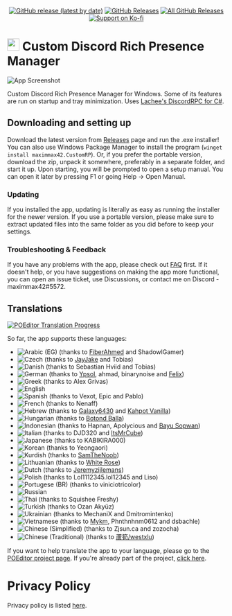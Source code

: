 <p align=center>
<a href="https://github.com/maximmax42/Discord-CustomRP/releases/latest"><img alt="GitHub release (latest by date)" src="https://img.shields.io/github/v/tag/maximmax42/Discord-CustomRP?color=19e2e2&label=latest&logo=github"></a> <a href="https://github.com/maximmax42/Discord-CustomRP/releases/latest"><img alt="GitHub Releases" src="https://img.shields.io/github/downloads/maximmax42/Discord-CustomRP/latest/total?color=19e2e2&label=downloads&logo=github"></a> <a href="https://github.com/maximmax42/Discord-CustomRP/releases"><img alt="All GitHub Releases" src="https://img.shields.io/github/downloads/maximmax42/Discord-CustomRP/total?color=19e2e2&label=total%20downloads&logo=github"></a>
<br>
<a href="https://ko-fi.com/maximmax42"><img alt="Support on Ko-fi" src="https://img.shields.io/badge/support%20on-ko--fi-19e2e2?logo=ko-fi"></a>
</p>

# <img src=https://www.customrp.xyz/assets/logo.png style="height:1em;"/> Custom Discord Rich Presence Manager
![App Screenshot](https://www.customrp.xyz/assets/screenshot.png)

Custom Discord Rich Presence Manager for Windows. Some of its features are run on startup and tray minimization. Uses [Lachee's DiscordRPC for C#](https://github.com/Lachee/discord-rpc-csharp).

## Downloading and setting up
Download the latest version from [Releases](https://github.com/maximmax42/Discord-CustomRP/releases) page and run the .exe installer! You can also use Windows Package Manager to install the program (`winget install maximmax42.CustomRP`). Or, if you prefer the portable version, download the zip, unpack it somewhere, preferably in a separate folder, and start it up. Upon starting, you will be prompted to open a setup manual. You can open it later by pressing F1 or going Help -> Open Manual.
### Updating
If you installed the app, updating is literally as easy as running the installer for the newer version. If you use a portable version, please make sure to extract updated files into the same folder as you did before to keep your settings.
### Troubleshooting & Feedback
If you have any problems with the app, please check out [FAQ](https://github.com/maximmax42/Discord-CustomRP/wiki/FAQ) first. If it doesn't help, or you have suggestions on making the app more functional, you can open an issue ticket, use Discussions, or contact me on Discord - maximmax42#5572.

## Translations

<a href="https://poeditor.com/join/project?hash=2jq0i7ANr1"><img alt="POEditor Translation Progress" src="https://img.shields.io/endpoint?url=https%3A%2F%2Fwww.customrp.xyz%2Fpoeditor%2Fall.json"></a>

So far, the app supports these languages:
* ![Arabic (EG)](https://img.shields.io/endpoint?url=https%3A%2F%2Fwww.customrp.xyz%2Fpoeditor%2Far-eg.json) (thanks to [FiberAhmed](https://github.com/FiberAhmed) and ShadowlGamer)
* ![Czech](https://img.shields.io/endpoint?url=https%3A%2F%2Fwww.customrp.xyz%2Fpoeditor%2Fcs.json) (thanks to [JayJake](https://jayjake.eu/) and Tobias)
* ![Danish](https://img.shields.io/endpoint?url=https%3A%2F%2Fwww.customrp.xyz%2Fpoeditor%2Fda.json) (thanks to Sebastian Hviid and Tobias)
* ![German](https://img.shields.io/endpoint?url=https%3A%2F%2Fwww.customrp.xyz%2Fpoeditor%2Fde.json) (thanks to [Ypsol](https://www.youtube.com/channel/UCxGqMDnXnEyVt4yugLeBpgA), ahmad, binarynoise and [Felix](https://github.com/fbrettnich))
* ![Greek](https://img.shields.io/endpoint?url=https%3A%2F%2Fwww.customrp.xyz%2Fpoeditor%2Fel.json) (thanks to Alex Grivas)
* ![English](https://img.shields.io/endpoint?url=https%3A%2F%2Fwww.customrp.xyz%2Fpoeditor%2Fen.json)
* ![Spanish](https://img.shields.io/endpoint?url=https%3A%2F%2Fwww.customrp.xyz%2Fpoeditor%2Fes.json) (thanks to Vexot, Epic and Pablo)
* ![French](https://img.shields.io/endpoint?url=https%3A%2F%2Fwww.customrp.xyz%2Fpoeditor%2Ffr.json) (thanks to Nenaff)
* ![Hebrew](https://img.shields.io/endpoint?url=https%3A%2F%2Fwww.customrp.xyz%2Fpoeditor%2Fhe.json) (thanks to [Galaxy6430](https://www.youtube.com/channel/UC_cnrLEXfwsZoQxEsM95HXg) and [Kahpot Vanilla](https://linktr.ee/KahpotVanilla))
* ![Hungarian](https://img.shields.io/endpoint?url=https%3A%2F%2Fwww.customrp.xyz%2Fpoeditor%2Fhu.json) (thanks to [Botond Balla](https://github.com/BallaBotond))
* ![Indonesian](https://img.shields.io/endpoint?url=https%3A%2F%2Fwww.customrp.xyz%2Fpoeditor%2Fid.json) (thanks to Hapnan, Apolycious and [Bayu Sopwan](https://bayusopwan.github.io))
* ![Italian](https://img.shields.io/endpoint?url=https%3A%2F%2Fwww.customrp.xyz%2Fpoeditor%2Fit.json) (thanks to DJD320 and [ItsMrCube](https://mrcube.live/))
* ![Japanese](https://img.shields.io/endpoint?url=https%3A%2F%2Fwww.customrp.xyz%2Fpoeditor%2Fja.json) (thanks to KABIKIRA000)
* ![Korean](https://img.shields.io/endpoint?url=https%3A%2F%2Fwww.customrp.xyz%2Fpoeditor%2Fko.json) (thanks to Yeongaori)
* ![Kurdish](https://img.shields.io/endpoint?url=https%3A%2F%2Fwww.customrp.xyz%2Fpoeditor%2Fku.json) (thanks to [SamTheNoob](https://discord.gg/stn69))
* ![Lithuanian](https://img.shields.io/endpoint?url=https%3A%2F%2Fwww.customrp.xyz%2Fpoeditor%2Flt.json) (thanks to [White Rose](https://www.twitch.tv/psychonaut303))
* ![Dutch](https://img.shields.io/endpoint?url=https%3A%2F%2Fwww.customrp.xyz%2Fpoeditor%2Fnl.json) (thanks to [Jeremyzijlemans](https://sionhub.co.uk/))
* ![Polish](https://img.shields.io/endpoint?url=https%3A%2F%2Fwww.customrp.xyz%2Fpoeditor%2Fpl.json) (thanks to Lol1112345.lol12345 and Liso)
* ![Portugese (BR)](https://img.shields.io/endpoint?url=https%3A%2F%2Fwww.customrp.xyz%2Fpoeditor%2Fpt-br.json) (thanks to viniciotricolor)
* ![Russian](https://img.shields.io/endpoint?url=https%3A%2F%2Fwww.customrp.xyz%2Fpoeditor%2Fru.json)
* ![Thai](https://img.shields.io/endpoint?url=https%3A%2F%2Fwww.customrp.xyz%2Fpoeditor%2Fth.json) (thanks to Squishee Freshy)
* ![Turkish](https://img.shields.io/endpoint?url=https%3A%2F%2Fwww.customrp.xyz%2Fpoeditor%2Ftr.json) (thanks to Ozan Akyüz)
* ![Ukrainian](https://img.shields.io/endpoint?url=https%3A%2F%2Fwww.customrp.xyz%2Fpoeditor%2Fuk.json) (thanks to MechaniX and Dmitromintenko)
* ![Vietnamese](https://img.shields.io/endpoint?url=https%3A%2F%2Fwww.customrp.xyz%2Fpoeditor%2Fvi.json) (thanks to [Mykm](https://github.com/yumiruuwu), Phnthnhnm0612 and dsbachle)
* ![Chinese (Simplified)](https://img.shields.io/endpoint?url=https%3A%2F%2Fwww.customrp.xyz%2Fpoeditor%2Fzh-Hans.json) (thanks to Zjsun.ca and zozocha)
* ![Chinese (Traditional)](https://img.shields.io/endpoint?url=https%3A%2F%2Fwww.customrp.xyz%2Fpoeditor%2Fzh-Hant.json) (thanks to [蘆筍/westxlu](https://linktr.ee/westxlu))

If you want to help translate the app to your language, please go to the [POEditor project page](https://poeditor.com/join/project?hash=2jq0i7ANr1). If you're already part of the project, [click here](https://poeditor.com/projects/view?id=409229).

# Privacy Policy
Privacy policy is listed [here](https://github.com/maximmax42/Discord-CustomRP/blob/master/PRIVACY.md).
